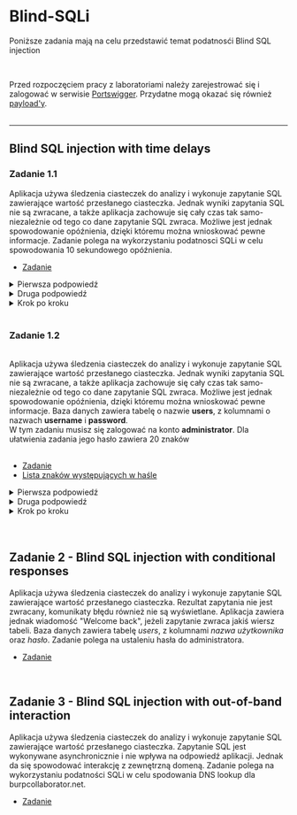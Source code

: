 # Blind-SQLi
Poniższe zadania mają na celu przedstawić temat podatnosći Blind SQL injection

<br/>

Przed rozpoczęciem pracy z laboratoriami należy zarejestrować się i zalogować w serwisie [Portswigger](https://portswigger.net/).
Przydatne mogą okazać się również [payload'y](https://portswigger.net/web-security/sql-injection/cheat-sheet).
<br/><br/>

---

## Blind SQL injection with time delays
### Zadanie 1.1
Aplikacja używa śledzenia ciasteczek do analizy i wykonuje zapytanie SQL zawierające wartość przesłanego ciasteczka. 
Jednak wyniki zapytania SQL nie są zwracane, a także aplikacja zachowuje się cały czas tak samo- niezależnie od tego co dane zapytanie SQL zwraca. Możliwe jest jednak spowodowanie opóźnienia, dzięki któremu można wnioskować pewne informacje.
Zadanie polega na wykorzystaniu podatnosci SQLi w celu spowodowania 10 sekundowego opóźnienia.

- [Zadanie](https://portswigger.net/web-security/sql-injection/blind/lab-time-delays)
<details>
  <summary>Pierwsza podpowiedź</summary>
  <ol>
    <li>
       W tym zadaniu napewno będziesz potrzebował Burp Intruder
    </li>
  </ol>
</details>

<details>
  <summary>Druga podpowiedź</summary>
  <ol>
    <li>
     W którymś miejscu żądania trzeba będzie dopisać pg_sleep(czas opóźnienia) 
    </li>
  </ol>
</details>

<details>
  <summary>Krok po kroku</summary>
  <ol>
    <li> Z włączonym w tle Burpem wejdź na stronę sklepu  </li>
    <li> Znajdź w żądaniu taką linijkę „Cookie: TrackingId=jakaś_zawartość; session=jakaś_zawrtość” </li>
    <li> Zmodyfikuj  Cookie: TrackingId=jakaś_zawartość<b>’ ||pg_sleep(10)--</b>; session=jakaś_zawrtość” </li>
    <li> Wyślij żądanie i poczekaj 10 s </li>
  </ol>
</details>
<br/>

### Zadanie 1.2 
<br/>
Aplikacja używa śledzenia ciasteczek do analizy i wykonuje zapytanie SQL zawierające wartość przesłanego ciasteczka. 
Jednak wyniki zapytania SQL nie są zwracane, a także aplikacja zachowuje się cały czas tak samo- niezależnie od tego co dane zapytanie SQL zwraca. Możliwe jest jednak spowodowanie opóźnienia, dzięki któremu można wnioskować pewne informacje.
Baza danych zawiera tabelę o nazwie <b>users</b>, z kolumnami o nazwach <b>username</b> i <b>password</b>. 
<br/>
W tym zadaniu musisz się zalogować na konto  <b>administrator</b>. Dla ułatwienia zadania jego hasło zawiera 20 znaków
<br/>
<br/>

- [Zadanie](https://portswigger.net/web-security/sql-injection/blind/lab-time-delays-info-retrieval)
- [Lista znaków występujących w haśle](https://github.com/NormanPrice/Blind-SQLi/blob/main/litery)
<details>
  <summary>Pierwsza podpowiedź</summary>
  <ol>
    <li>
       W tym zadaniu napewno będziesz potrzebował Burp Intruder, i należy dopisać zapytanie sql w tym samym miesjcu co w poprzednim zadaniu 
    </li>
  </ol>
</details>

<details>
  <summary>Druga podpowiedź</summary>
  <ol>
    <li>
    To zapytanie może być przydatne ' %3BSELECT+CASE+WHEN+(username='administrator'+AND+SUBSTRING(password,(numer litery),1)='a')+THEN+pg_sleep(10)+ELSE+pg_sleep(0)+END+FROM+users-- 
    </li>
  </ol>
</details>

<details>
  <summary>Krok po kroku</summary>
  <ol>
    <li> Z włączonym w tle Burpem wejdź na stronę sklepu  </li>
    <li> Znajdź w żądaniu taką linijkę „Cookie: TrackingId=jakaś_zawartość; session=jakaś_zawrtość” </li>
    <li> Najpierw sprawdźmy czy użytkownik "administrator" istnieje wklejając poniższą linijkę w tą samo mijesce co w poprzednim zadaniu
      <br/>
    ' %3BSELECT+CASE+WHEN+(username='administrator')+THEN+pg_sleep(10)+ELSE+pg_sleep(0)+END+FROM+users--</li>
    <li>Jeśli storna odpowiada po dłuższym czasie (10s) znaczy to że użytkownik istnieje </li>
    <li>Wyślij zapytanie, nad którym pracujesz, do Burp Intrudera</li>
    <li>W zakładce Positions programu Burp Intruder wyczyść domyślne pozycje klikając na przycisk "Clear §".</li>
    <li>Zmień wartość cookie na: TrackingId=x'%3BSELECT+CASE+WHEN+(username='administrator'+AND+SUBSTRING(password,1,1)='a')+THEN+pg_sleep(10)+ELSE+pg_sleep(0)+END+FROM+users--
    </br>
      Wykorzystuje to funkcję SUBSTRING() do wyodrębnienia pojedynczego znaku z hasła i przetestowania go względem określonej wartości. Nasz atak będzie cyklicznie przechodził przez każdą pozycję i możliwą wartość, testując każdą z nich po kolei.
    <li>Umieść znacznik "Add §"  wokół znaku 'a' w wartości cookie.</li>
    <li>Przejdź do zakładki Payloads, sprawdź czy wybrana jest opcja "Simple list", a następnie w zakładce "Payload Options" dodaj znaki z pliku do którego link znajduję się w tym zadaniu</li>
    <li>Aby móc stwierdzić, kiedy właściwy znak został wysłany, będziesz musiał monitorować czas potrzebny aplikacji na odpowiedź na każde żądanie. Aby proces ten był jak najbardziej niezawodny, musisz skonfigurować atak Intrudera tak, aby wysyłał żądania w pojedynczym wątku. Aby to zrobić, przejdź do zakładki Resource Pool i dodaj atak do puli zasobów (na dole strony) z ustawionym parametrem "Maximum concurrent requests" na 1.</li>
    <li>Rozpocznij atak obserwując wyraźnie zauważalne opóźnienie w przypadku jedego zanku - zanotuj go </li>
    <li>Po zakończeniu pierwszej rundy przejdź do zakładni Positions i zmień argument funkcji "Subsrting" z 1 na 2 SUBSTRING(password,<b>2</b>,1)</li>
    <li>Postępuj anologicznie inkrementując wartość do 20</li>
  <li>Zaloguj się na konto administratora używając loginu <b>administrator</b> i hasła które już znasz</li>
  </ol>
</details>
<br/>

<br/>

## Zadanie 2 - Blind SQL injection with conditional responses
Aplikacja używa śledzenia ciasteczek do analizy i wykonuje zapytanie SQL zawierające wartość przesłanego ciasteczka. 
Rezultat zapytania nie jest zwracany, komunikaty błędu również nie są wyświetlane. Aplikacja zawiera jednak wiadomość "Welcome back", jeżeli zapytanie zwraca jakiś wiersz tabeli.
Baza danych zawiera tabelę *users*, z kolumnami *nazwa użytkownika* oraz *hasło*. Zadanie polega na ustaleniu hasła do administratora.

- [Zadanie](https://portswigger.net/web-security/sql-injection/blind/lab-conditional-responses)
<br/>

## Zadanie 3 - Blind SQL injection with out-of-band interaction
Aplikacja używa śledzenia ciasteczek do analizy i wykonuje zapytanie SQL zawierające wartość przesłanego ciasteczka. 
Zapytanie SQL jest wykonywane asynchronicznie i nie wpływa na odpowiedź aplikacji. Jednak da się spowodować interakcję z zewnętrzną domeną.
Zadanie polega na wykorzystaniu podatności SQLi w celu spodowania DNS lookup dla burpcollaborator.net.

- [Zadanie](https://portswigger.net/web-security/sql-injection/blind/lab-out-of-band)

<br/>

